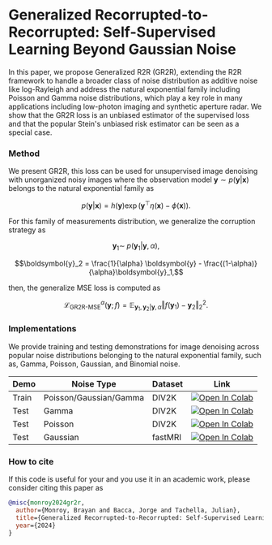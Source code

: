 # Generalized Recorrupted-to-Recorrupted: Self-Supervised Learning Beyond Gaussian Noise
In this paper, we propose Generalized R2R (GR2R), extending the R2R framework to handle a broader class of noise distribution as additive noise like log-Rayleigh and address the natural exponential family including Poisson and Gamma noise distributions, which play a key role in many applications including low-photon imaging and synthetic aperture radar. We show that the GR2R loss is an unbiased estimator of the supervised loss and that the popular Stein's unbiased risk estimator can be seen as a special case.

### Method

We present GR2R, this loss can be used for unsupervised image denoising with unorganized noisy images where the observation model $`\boldsymbol{y}\sim p(\boldsymbol{y}|\boldsymbol{x})`$ belongs to the natural exponential family as
```math
 p(\boldsymbol{y}|\boldsymbol{x})= h(\boldsymbol{y}) \exp( \boldsymbol{y}^{\top} \eta(\boldsymbol{x}) - \phi(\boldsymbol{x})).
```

For this family of measurements distribution, we generalize the corruption strategy as

```math
\boldsymbol{y}_1 \sim  \; p(\boldsymbol{y}_1| \boldsymbol{y}, \alpha),
```
```math
\boldsymbol{y}_2 =   \frac{1}{\alpha} \boldsymbol{y} -  \frac{(1-\alpha)}{\alpha}\boldsymbol{y}_1,
```

then, the generalize MSE loss is computed as
```math
\mathcal{L}_{\text{GR2R-MSE}}^{\alpha}(\boldsymbol{y};f)=\mathbb{E}_{\boldsymbol{y}_1,\boldsymbol{y}_2|\boldsymbol{y},\alpha}  \Vert f(\boldsymbol{y}_1) - \boldsymbol{y}_2 \Vert_2^2.
```

### Implementations

We provide training and testing demonstrations for image denoising across popular noise distributions belonging to the natural exponential family, such as, Gamma, Poisson, Gaussian, and Binomial noise.

| Demo  | Noise Type        | Dataset |   Link |  
| ----------- | -----------   | ----------- | ----------- |
|Train| Poisson/Gaussian/Gamma| DIV2K| [![Open In Colab](https://colab.research.google.com/assets/colab-badge.svg)](https://colab.research.google.com/github/bemc22/GeneralizedR2R/blob/main/demo_denoising.ipynb)  |
|Test|Gamma| DIV2K | [![Open In Colab](https://colab.research.google.com/assets/colab-badge.svg)](https://colab.research.google.com/github/bemc22/GeneralizedR2R/blob/main/demo_test_gamma.ipynb)  |
|Test|Poisson| DIV2K | [![Open In Colab](https://colab.research.google.com/assets/colab-badge.svg)](https://colab.research.google.com/github/bemc22/GeneralizedR2R/blob/main/demo_test_poisson.ipynb)  |
|Test| Gaussian| fastMRI | [![Open In Colab](https://colab.research.google.com/assets/colab-badge.svg)](https://colab.research.google.com/github/bemc22/GeneralizedR2R/blob/main/demo_test_gaussian.ipynb)  |

### How to cite
If this code is useful for your and you use it in an academic work, please consider citing this paper as



```bib
@misc{monroy2024gr2r,
  author={Monroy, Brayan and Bacca, Jorge and Tachella, Julian},
  title={Generalized Recorrupted-to-Recorrupted: Self-Supervised Learning Beyond Gaussian Noise}, 
  year={2024}
}
```

